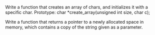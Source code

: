 Write a function that creates an array of chars, and initializes it with a specific char.
Prototype: char *create_array(unsigned int size, char c);

Write a function that returns a pointer to a newly allocated space in memory, which contains a copy of the string given as a parameter.


